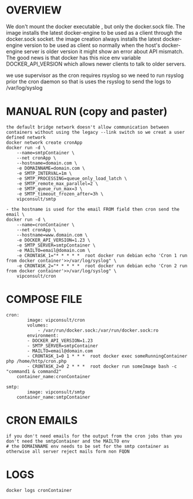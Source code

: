 # OVERVIEW


We don't mount the docker executable , but only the docker.sock file.
 The image installs the latest docker-engine to be used as a client through the docker.sock socket.
the image creation always installs the latest docker-engine version to be used as client so normally when the host's docker-engine server is older version it might show an error about API mismatch. 
The good news is that docker has this nice env variable DOCKER_API_VERSION which allows newer clients to talk to older servers.




we use supervisor as the cron requires rsyslog so we need to run rsyslog prior the cron daemon so that is uses the rsyslog to send the logs to /var/log/syslog




# MANUAL RUN (copy and paster)
	the default bridge network doesn't allow communication between containers without using the legacy --link switch so we creat a user defined network
	docker network create cronApp
	docker run -d \
		--name=smtpContainer \
		--net cronApp \
		--hostname=domain.com \
		-e DOMAINNAME=domain.com \
		-e SMTP_INTERVAL=1m \
		-e SMTP_PROCESSING=queue_only_load_latch \
		-e SMTP_remote_max_parallel=2 \
		-e SMTP_queue_run_max=3 \
		-e SMTP_timeout_frozen_after=3h \
		vipconsult/smtp

	- the hostname is used for the email FROM field then cron send the email \
	docker run -d \
		--name=cronContainer \
		--net cronApp \
		--hostname=www.domain.com \
		-e DOCKER_API_VERSION=1.23 \
		-e SMTP_SERVER=smtpContainer \
		-e MAILTO=email@domain.com \
		-e CRONTASK_1="* * * * *  root docker run debian echo 'Cron 1 run from docker container'>>/var/log/syslog" \
		-e CRONTASK_2="* * * * *  root docker run debian echo 'Cron 2 run from docker container'>>/var/log/syslog" \
		vipconsult/cron

# COMPOSE FILE
	cron:
        	image: vipconsult/cron
        	volumes:  
        	    - /var/run/docker.sock:/var/run/docker.sock:ro
        	environment:
		    - DOCKER_API_VERSION=1.23
		    - SMTP_SERVER=smtpContainer
		    - MAILTO=email@domain.com
		    - CRONTASK_1=0 1 * * *  root docker exec someRunningContainer php /home/http/cron.php
		    - CRONTASK_2=0 2 * * * 	root docker run someImage bash -c "command1 & command2"
		container_name:cronContainer

	smtp:
        	image: vipconsult/smtp
		container_name:smtpContainer
		
# CRON EMAILS
	if you don't need emails for the output from the cron jobs than you don't need the smtpContainer and the MAILTO env
	# the DOMAINNAME env needs to be set for the smtp container as otherwise all server reject mails form non FQDN
# LOGS
	docker logs cronContainer
